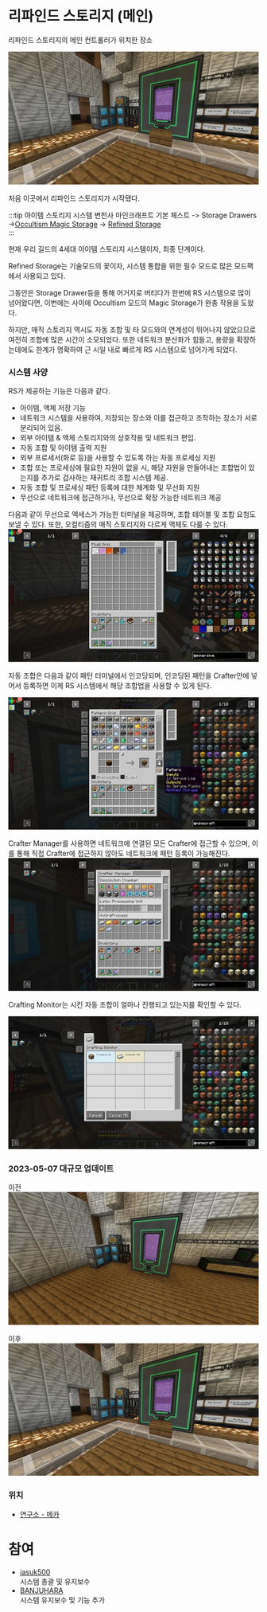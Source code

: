 # 리파인드 스토리지 (메인)

리파인드 스토리지의 메인 컨트롤러가 위치한 장소

![asdf](../../asset/systems/rs_main/main.jpg)

처음 이곳에서 리파인드 스토리지가 시작됐다.

<!-- tag_target_open:frame:item_stroage_generations -->
:::tip 아이템 스토리지 시스템 변천사
마인크래프트 기본 체스트 -> Storage Drawers ->[Occultism Magic Storage](occultism_magic_storage.md) -> [Refined Storage](rs_main.md)  
:::
<!-- tag_close -->
현재 우리 길드의 4세대 아이템 스토리지 시스템이자, 최종 단계이다.

Refined Storage는 기술모드의 꽃이자, 시스템 통합을 위한 필수 모드로 많은 모드팩에서 사용되고 있다.

그동안은 Storage Drawer등을 통해 어거지로 버티다가 한번에 RS 시스템으로 많이 넘어왔다면, 이번에는 사이에 Occultism 모드의 Magic Storage가 완충 작용을 도왔다.

하지만, 매직 스토리지 역시도 자동 조합 및 타 모드와의 연계성이 뛰어나지 않았으므로 여전히 조합에 많은 시간이 소모되었다. 
또한 네트워크 분산화가 힘들고, 용량을 확장하는데에도 한계가 명확하여 근 시일 내로 빠르게 RS 시스템으로 넘어가게 되었다.

### 시스템 사양
RS가 제공하는 기능은 다음과 같다.
- 아이템, 액체 저장 기능
- 네트워크 시스템을 사용하여, 저장되는 장소와 이를 접근하고 조작하는 장소가 서로 분리되어 있음.
- 외부 아이템 & 액체 스토리지와의 상호작용 및 네트워크 편입.
- 자동 조합 및 아이템 출력 지원
- 외부 프로세서(화로 등)을 사용할 수 있도록 하는 자동 프로세싱 지원
- 조합 또는 프로세싱에 필요한 자원이 없을 시, 해당 자원을 만들어내는 조합법이 있는지를 추가로 검사하는 재귀트리 조합 시스템 제공.
- 자동 조합 및 프로세싱 패턴 등록에 대한 체계화 및 무선화 지원
- 무선으로 네트워크에 접근하거나, 무선으로 확장 가능한 네트워크 제공

다음과 같이 무선으로 엑세스가 가능한 터미널을 제공하며, 조합 테이블 및 조합 요청도 보낼 수 있다. 또한, 오컬티즘의 매직 스토리지와 다르게 액체도 다룰 수 있다.
![asdf](../../asset/systems/rs_main/fluid.jpg)

자동 조합은 다음과 같이 패턴 터미널에서 인코딩되며, 인코딩된 패턴을 Crafter안에 넣어서 등록하면 이제 RS 시스템에서 해당 조합법을 사용할 수 있게 된다.  

![asdf](../../asset/systems/rs_main/auto_pattern.jpg)

Crafter Manager를 사용하면 네트워크에 연결된 모든 Crafter에 접근할 수 있으며, 이를 통해 직접 Crafter에 접근하지 않아도 네트워크에 패턴 등록이 가능해진다.
![asdf](../../asset/systems/rs_main/crafter_manager.jpg)

Crafting Monitor는 시킨 자동 조합이 얼마나 진행되고 있는지를 확인할 수 있다.

![asdf](../../asset/systems/rs_main/crafting_monitor.jpg)

### 2023-05-07 대규모 업데이트

이전
![asdf](../../asset/systems/rs_main/old.jpg)

이후
![asdf](../../asset/systems/rs_main/main.jpg)

### 위치
<!-- tag_source_open:link_list:building_spot -->
- [연구소 - 메카](../buildings/lab_meka_lab.md)
<!-- tag_close -->

# 참여
<!-- tag_source_open:link_list:member_contribute -->
- [jasuk500](../members/jasuk500.md)  
시스템 총괄 및 유지보수
- [BANJUHARA](../members/BANJUHARA.md)  
시스템 유지보수 및 기능 추가
<!-- tag_close -->